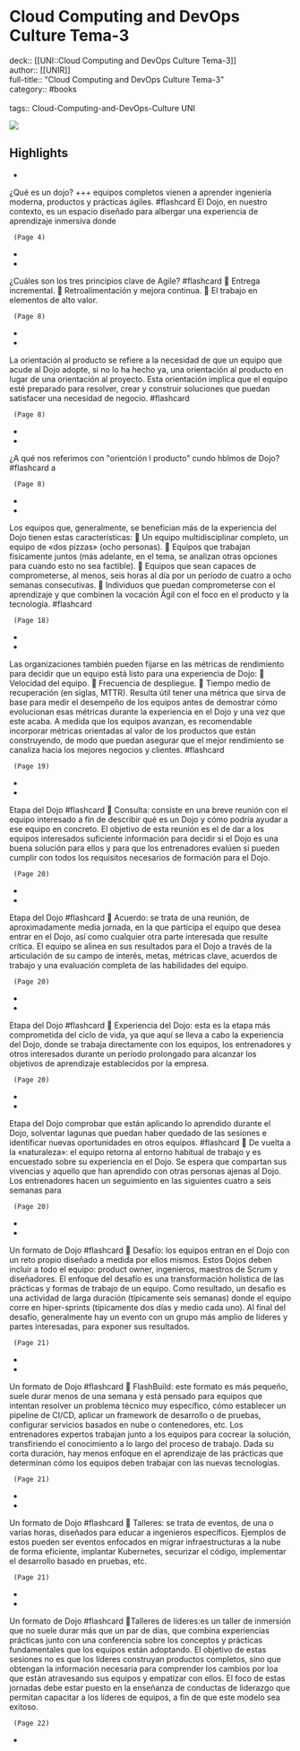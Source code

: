 # Cloud Computing and DevOps Culture Tema-3

deck:: [[UNI::Cloud Computing and DevOps Culture Tema-3]]\
author:: [[UNIR]]\
full-title:: "Cloud Computing and DevOps Culture Tema-3"\
category:: #books\
\
tags:: Cloud-Computing-and-DevOps-Culture UNI  

![](https://readwise-assets.s3.amazonaws.com/media/uploaded_book_covers/profile_22942/feac113b-e266-4bc9-99da-9c7fa14cf86a.jpg)

## Highlights
- 
 ¿Qué es un dojo? +++
   equipos completos vienen a aprender ingeniería moderna, productos y prácticas ágiles. #flashcard 
    El Dojo, en nuestro contexto, es un espacio diseñado para albergar una experiencia de aprendizaje inmersiva donde

     (Page 4)
-
- 
 ¿Cuáles son los tres principios clave de Agile? #flashcard 
     Entrega incremental.  Retroalimentación y mejora continua.  El trabajo en elementos de alto valor.

     (Page 8)
-
- 

La orientación al producto se refiere a la necesidad de que un equipo que acude al Dojo adopte, si no lo ha hecho ya, una orientación al producto en lugar de una orientación al proyecto. Esta orientación implica que el equipo esté preparado para resolver, crear y construir soluciones que puedan satisfacer una necesidad de negocio. #flashcard 


     (Page 8)
-
- 
 ¿A qué nos referimos con "orientción l producto" cundo hblmos de Dojo? #flashcard 
    a

     (Page 8)
-
- 

Los equipos que, generalmente, se benefician más de la experiencia del Dojo tienen estas características:  Un equipo multidisciplinar completo, un equipo de «dos pizzas» (ocho personas).  Equipos que trabajan físicamente juntos (más adelante, en el tema, se analizan otras opciones para cuando esto no sea factible).  Equipos que sean capaces de comprometerse, al menos, seis horas al día por un período de cuatro a ocho semanas consecutivas.  Individuos que puedan comprometerse con el aprendizaje y que combinen la vocación Ágil con el foco en el producto y la tecnología. #flashcard 


     (Page 18)
-
- 

Las organizaciones también pueden fijarse en las métricas de rendimiento para decidir que un equipo está listo para una experiencia de Dojo:  Velocidad del equipo.  Frecuencia de despliegue.  Tiempo medio de recuperación (en siglas, MTTR). Resulta útil tener una métrica que sirva de base para medir el desempeño de los equipos antes de demostrar cómo evolucionan esas métricas durante la experiencia en el Dojo y una vez que este acaba. A medida que los equipos avanzan, es recomendable incorporar métricas orientadas al valor de los productos que están construyendo, de modo que puedan asegurar que el mejor rendimiento se canaliza hacia los mejores negocios y clientes. #flashcard 


     (Page 19)
-
- 
 Etapa del Dojo #flashcard 
     Consulta: consiste en una breve reunión con el equipo interesado a fin de describir qué es un Dojo y cómo podría ayudar a ese equipo en concreto. El objetivo de esta reunión es el de dar a los equipos interesados suficiente información para decidir si el Dojo es una buena solución para ellos y para que los entrenadores evalúen si pueden cumplir con todos los requisitos necesarios de formación para el Dojo.

     (Page 20)
-
- 
 Etapa del Dojo #flashcard 
     Acuerdo: se trata de una reunión, de aproximadamente media jornada, en la que participa el equipo que desea entrar en el Dojo, así como cualquier otra parte interesada que resulte crítica. El equipo se alinea en sus resultados para el Dojo a través de la articulación de su campo de interés, metas, métricas clave, acuerdos de trabajo y una evaluación completa de las habilidades del equipo.

     (Page 20)
-
- 
 Etapa del Dojo #flashcard 
     Experiencia del Dojo: esta es la etapa más comprometida del ciclo de vida, ya que aquí se lleva a cabo la experiencia del Dojo, donde se trabaja directamente con los equipos, los entrenadores y otros interesados durante un período prolongado para alcanzar los objetivos de aprendizaje establecidos por la empresa.

     (Page 20)
-
- 
 Etapa del Dojo
   comprobar que están aplicando lo aprendido durante el Dojo, solventar lagunas que puedan haber quedado de las sesiones e identificar nuevas oportunidades en otros equipos. #flashcard 
     De vuelta a la «naturaleza»: el equipo retorna al entorno habitual de trabajo y es encuestado sobre su experiencia en el Dojo. Se espera que compartan sus vivencias y aquello que han aprendido con otras personas ajenas al Dojo. Los entrenadores hacen un seguimiento en las siguientes cuatro a seis semanas para

     (Page 20)
-
- 
 Un formato de Dojo #flashcard 
     Desafío: los equipos entran en el Dojo con un reto propio diseñado a medida por ellos mismos. Estos Dojos deben incluir a todo el equipo: product owner, ingenieros, maestros de Scrum y diseñadores. El enfoque del desafío es una transformación holística de las prácticas y formas de trabajo de un equipo. Como resultado, un desafío es una actividad de larga duración (típicamente seis semanas) donde el equipo corre en hiper-sprints (típicamente dos días y medio cada uno). Al final del desafío, generalmente hay un evento con un grupo más amplio de líderes y partes interesadas, para exponer sus resultados.

     (Page 21)
-
- 
 Un formato de Dojo #flashcard 
     FlashBuild: este formato es más pequeño, suele durar menos de una semana y está pensado para equipos que intentan resolver un problema técnico muy específico, cómo establecer un pipeline de CI/CD, aplicar un framework de desarrollo o de pruebas, configurar servicios basados en nube o contenedores, etc. Los entrenadores expertos trabajan junto a los equipos para cocrear la solución, transfiriendo el conocimiento a lo largo del proceso de trabajo. Dada su corta duración, hay menos enfoque en el aprendizaje de las prácticas que determinan cómo los equipos deben trabajar con las nuevas tecnologías.

     (Page 21)
-
- 
 Un formato de Dojo #flashcard 
     Talleres: se trata de eventos, de una o varias horas, diseñados para educar a ingenieros específicos. Ejemplos de estos pueden ser eventos enfocados en migrar infraestructuras a la nube de forma eficiente, implantar Kubernetes, securizar el código, implementar el desarrollo basado en pruebas, etc.

     (Page 21)
-
- 
 Un formato de Dojo #flashcard 
    Talleres de líderes:es un taller de inmersión que no suele durar más que un par de días, que combina experiencias prácticas junto con una conferencia sobre los conceptos y prácticas fundamentales que los equipos están adoptando. El objetivo de estas sesiones no es que los líderes construyan productos completos, sino que obtengan la información necesaria para comprender los cambios por loa que están atravesando sus equipos y empatizar con ellos. El foco de estas jornadas debe estar puesto en la enseñanza de conductas de liderazgo que permitan capacitar a los líderes de equipos, a fin de que este modelo sea exitoso.

     (Page 22)
-
